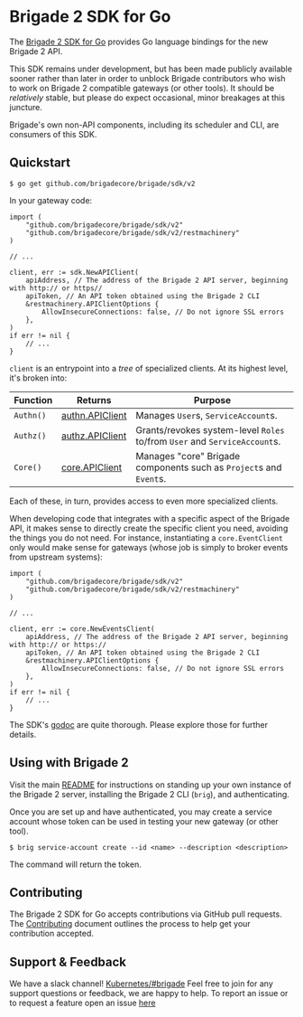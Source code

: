 # Brigade 2 SDK for Go

The [Brigade 2 SDK for Go][godoc] provides Go language bindings for the new Brigade 2
API.

This SDK remains under development, but has been made publicly available sooner
rather than later in order to unblock Brigade contributors who wish to work on
Brigade 2 compatible gateways (or other tools). It should be _relatively_
stable, but please do expect occasional, minor breakages at this juncture.

Brigade's own non-API components, including its scheduler and CLI, are
consumers of this SDK.

## Quickstart

```console
$ go get github.com/brigadecore/brigade/sdk/v2
```

In your gateway code:

```golang
import (
	"github.com/brigadecore/brigade/sdk/v2"
	"github.com/brigadecore/brigade/sdk/v2/restmachinery"
)

// ...

client, err := sdk.NewAPIClient(
	apiAddress, // The address of the Brigade 2 API server, beginning with http:// or https//
	apiToken, // An API token obtained using the Brigade 2 CLI
	&restmachinery.APIClientOptions {
		AllowInsecureConnections: false, // Do not ignore SSL errors
	},
)
if err != nil {
	// ...
}
```

`client` is an entrypoint into a _tree_ of specialized clients. At its highest
level, it's broken into:

| Function | Returns | Purpose |
|----------|---------|---------|
| `Authn()`| [authn.APIClient] | Manages `User`s, `ServiceAccount`s. |
| `Authz()`| [authz.APIClient] | Grants/revokes system-level `Roles` to/from `User` and `ServiceAccount`s. |
| `Core()` | [core.APIClient] | Manages "core" Brigade components such as `Project`s and `Event`s. |

Each of these, in turn, provides access to even more specialized clients.

When developing code that integrates with a specific aspect of the Brigade API,
it makes sense to directly create the specific client you need, avoiding the
things you do not need. For instance, instantiating a `core.EventClient` only
would make sense for gateways (whose job is simply to broker events from
upstream systems):

```golang
import (
	"github.com/brigadecore/brigade/sdk/v2"
	"github.com/brigadecore/brigade/sdk/v2/restmachinery"
)

// ...

client, err := core.NewEventsClient(
	apiAddress, // The address of the Brigade 2 API server, beginning with http:// or https://
	apiToken, // An API token obtained using the Brigade 2 CLI
	&restmachinery.APIClientOptions {
		AllowInsecureConnections: false, // Do not ignore SSL errors
	},
)
if err != nil {
	// ...
}
```

The SDK's [godoc] are quite thorough. Please explore those for further details.

[godoc]: https://pkg.go.dev/github.com/brigadecore/brigade/sdk/v2
[authn.APIClient]: https://pkg.go.dev/github.com/brigadecore/brigade/sdk/v2/authn#APIClient
[authz.APIClient]: https://pkg.go.dev/github.com/brigadecore/brigade/sdk/v2/authz#APIClient
[core.APIClient]: https://pkg.go.dev/github.com/brigadecore/brigade/sdk/v2/core#APIClient

## Using with Brigade 2

Visit the main [README](../README.md#getting-started) for instructions
on standing up your own instance of the Brigade 2 server, installing the
Brigade 2 CLI (`brig`), and authenticating.

Once you are set up and have authenticated, you may create a service account
whose token can be used in testing your new gateway (or other tool).

```console
$ brig service-account create --id <name> --description <description>
```

The command will return the token.

## Contributing

The Brigade 2 SDK for Go accepts contributions via GitHub pull requests. The
[Contributing](../CONTRIBUTING.md) document outlines the process to help get
your contribution accepted.

## Support & Feedback

We have a slack channel!
[Kubernetes/#brigade](https://kubernetes.slack.com/messages/C87MF1RFD) Feel free
to join for any support questions or feedback, we are happy to help. To report
an issue or to request a feature open an issue
[here](https://github.com/brigadecore/brigade/issues)
